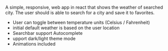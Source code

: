 A simple, responsive, web app in react that shows the weather of searched city.
The user should is able to search for a city and save it to favorites.

* User can toggle between temperature units (Celsius / Fahrenheit)
* initial default weather is based on the user location
* Searchbar support Autocomplete 
* upport dark/light theme mode
* Animations included
